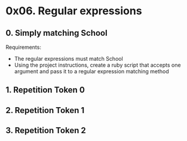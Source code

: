 # 0x06. Regular expressions

## 0. Simply matching School

Requirements:

- The regular expressions must match School
- Using the project instructions, create  a ruby script that accepts one argument and pass it to a regular expression matching method

## 1. Repetition Token 0

## 2. Repetition Token 1

## 3. Repetition Token 2
